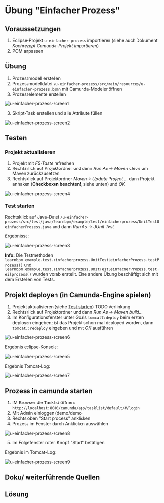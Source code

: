 # Übung "Einfacher Prozess"

## Voraussetzungen


1. Eclipse-Projekt `u-einfacher-prozess` importieren (siehe auch Dokument _Kochrezept Camunda-Projekt importieren_)
2. POM anpassen

## Übung

1. Prozessmodell erstellen
  1. Prozessmodelldatei  `/u-einfacher-prozess/src/main/resources/u-einfacher-prozess.bpmn` mit Camunda-Modeler öffnen
  2. Prozesselemente erstellen

![u-einfacher-prozess-screen1](images/2018/07/u-einfacher-prozess-screen1.png)

  3. Skript-Task erstellen und alle Attribute füllen

  ![u-einfacher-prozess-screen2](images/2018/07/u-einfacher-prozess-screen2.png)


## Testen



### Projekt aktualisieren
1. Projekt mit _F5-Taste_ refreshen
2. Rechtsklick auf Projektordner und dann  _Run As -> Maven clean_ um Maven zurückzusetzen
3.  Rechtsklick auf Projektordner  _Maven-> Update Project ..._  dann Projekt anhaken (**Checkboxen beachten!**, siehe unten) und _OK_

![u-einfacher-prozess-screen4](images/2018/07/u-einfacher-prozess-screen4.png)

### Test starten


Rechtsklick auf Java-Datei `/u-einfacher-prozess/src/test/java/learnbpm/example/test/einfacherprozess/UnitTestUeinfacherProzess.java`  und dann _Run As -> JUnit Test_

Ergebnisse:

 ![u-einfacher-prozess-screen3](images/2018/07/u-einfacher-prozess-screen3.png)

**Info:**
Die Testmethoden `learnbpm.example.test.einfacherprozess.UnitTestUeinfacherProzess.testProzess()` und `learnbpm.example.test.einfacherprozess.UnitTestUeinfacherProzess.testTeilprozess()` wurden vorab erstellt. Eine andere Übung beschäftigt sich mit dem Erstellen von Tests.

## Projekt deployen (in Camunda-Engine spielen)

1. Projekt aktualisieren (siehe [Test starten](#test-starten)) TODO Verlinkung
2. Rechtsklick auf Projektordner und dann  _Run As -> Maven build..._
3. Im Konfigurationsfenster unter Goals `tomcat7:deploy` beim ersten deployen eingeben; ist das Projekt schon mal deployed worden, dann `tomcat7:redeploy` eingeben und mit _OK_ ausführen


![u-einfacher-prozess-screen6](images/2018/07/u-einfacher-prozess-screen6.png)

Ergebnis eclipse-Konsole:

![u-einfacher-prozess-screen5](images/2018/07/u-einfacher-prozess-screen5.png)

Ergebnis Tomcat-Log:

![u-einfacher-prozess-screen7](images/2018/07/u-einfacher-prozess-screen7.png)

## Prozess in camunda starten
1. IM Browser die Tasklist öffnen: `http://localhost:8080/camunda/app/tasklist/default/#/login`
2. Mit Admin einloggen (demo/demo)
3. Rechts oben "Start process" anklicken
4. Prozess im Fenster durch Anklicken auswählen

![u-einfacher-prozess-screen8](images/2018/07/u-einfacher-prozess-screen8.png)

5. Im Folgefenster roten Knopf "Start" betätigen

Ergebnis im Tomcat-Log:

![u-einfacher-prozess-screen9](images/2018/07/u-einfacher-prozess-screen9.png)


## Doku/ weiterführende Quellen



## Lösung
